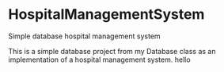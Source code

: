 # HospitalManagementSystem
Simple database hospital management system

This is a simple database project from my Database class as an implementation of a hospital management system.
hello
